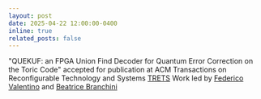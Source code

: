 ```yaml
---
layout: post
date: 2025-04-22 12:00:00-0400
inline: true
related_posts: false
---
```


"QUEKUF: an FPGA Union Find Decoder for Quantum Error Correction on the Toric Code" accepted for publication at ACM Transactions on Reconfigurable Technology and Systems [TRETS](https://dl.acm.org/journal/trets) 
Work led by [Federico Valentino](https://github.com/FedericoValentino) and [Beatrice Branchini](https://github.com/beatricebranchini)